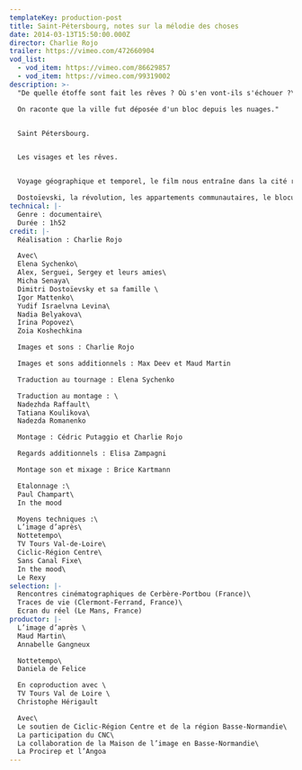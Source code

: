 ```yaml
---
templateKey: production-post
title: Saint-Pétersbourg, notes sur la mélodie des choses
date: 2014-03-13T15:50:00.000Z
director: Charlie Rojo
trailer: https://vimeo.com/472660904
vod_list:
  - vod_item: https://vimeo.com/86629857
  - vod_item: https://vimeo.com/99319002
description: >-
  "De quelle étoffe sont fait les rêves ? Où s'en vont-ils s'échouer ?\

  On raconte que la ville fut déposée d'un bloc depuis les nuages."


  Saint Pétersbourg. 


  Les visages et les rêves.


  Voyage géographique et temporel, le film nous entraîne dans la cité russe au hasard des rencontres avec ses habitants.

  Dostoïevski, la révolution, les appartements communautaires, le blocus, le Tsar, Shrek ou encore Poutine : ils nous racontent leur ville, une ville qui aura changé quatre fois de nom, soumise aux humeurs des hommes et aux caprices du temps.
technical: |-
  Genre : documentaire\
  Durée : 1h52
credit: |-
  Réalisation : Charlie Rojo

  Avec\
  Elena Sychenko\
  Alex, Serguei, Sergey et leurs amies\
  Micha Senaya\
  Dimitri Dostoïevsky et sa famille \
  Igor Mattenko\
  Yudif Israelvna Levina\
  Nadia Belyakova\
  Irina Popovez\
  Zoia Koshechkina

  Images et sons : Charlie Rojo

  Images et sons additionnels : Max Deev et Maud Martin

  Traduction au tournage : Elena Sychenko

  Traduction au montage : \
  Nadezhda Raffault\
  Tatiana Koulikova\
  Nadezda Romanenko

  Montage : Cédric Putaggio et Charlie Rojo

  Regards additionnels : Elisa Zampagni

  Montage son et mixage : Brice Kartmann 

  Etalonnage :\
  Paul Champart\
  In the mood

  Moyens techniques :\
  L’image d’après\
  Nottetempo\
  TV Tours Val-de-Loire\
  Ciclic-Région Centre\
  Sans Canal Fixe\
  In the mood\
  Le Rexy
selection: |-
  Rencontres cinématographiques de Cerbère-Portbou (France)\
  Traces de vie (Clermont-Ferrand, France)\
  Ecran du réel (Le Mans, France)
productor: |-
  L’image d’après \
  Maud Martin\
  Annabelle Gangneux 

  Nottetempo\
  Daniela de Felice

  En coproduction avec \
  TV Tours Val de Loire \
  Christophe Hérigault

  Avec\
  Le soutien de Ciclic-Région Centre et de la région Basse-Normandie\
  La participation du CNC\
  La collaboration de la Maison de l’image en Basse-Normandie\
  La Procirep et l’Angoa
---
```

